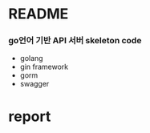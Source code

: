 # README #

### go언어 기반 API 서버 skeleton code ###

* golang
* gin framework
* gorm
* swagger

# report
